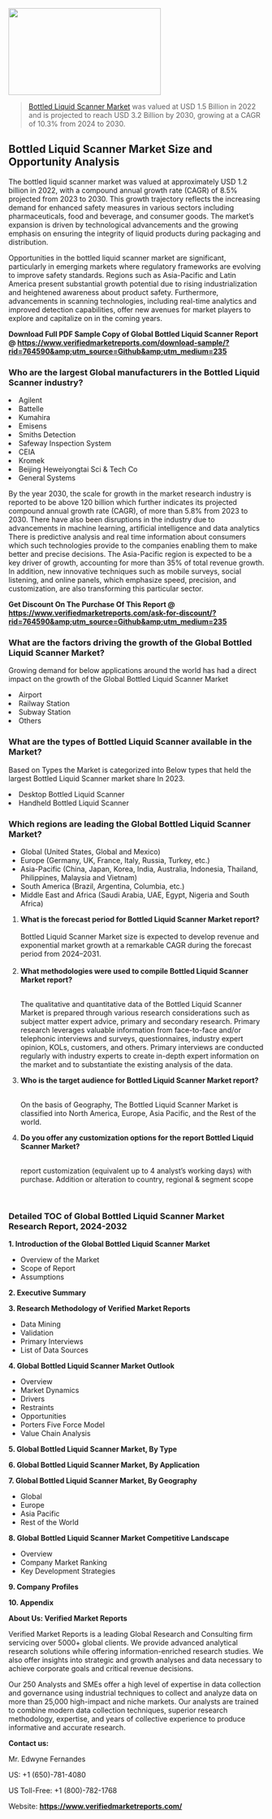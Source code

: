 <img src="https://ffe5etoiles.com/wp-content/uploads/2024/12/MST1-300x171.png" alt="" width="300" height="171" class="alignnone size-medium wp-image-20088" /><blockquote><p><p><a href="https://www.verifiedmarketreports.com/download-sample/?rid=764590&utm_source=Github&utm_medium=235" target="_blank">Bottled Liquid Scanner Market</a> was valued at USD 1.5 Billion in 2022 and is projected to reach USD 3.2 Billion by 2030, growing at a CAGR of 10.3% from 2024 to 2030.</p></blockquote><p><h2>Bottled Liquid Scanner Market Size and Opportunity Analysis</h2><p>The bottled liquid scanner market was valued at approximately USD 1.2 billion in 2022, with a compound annual growth rate (CAGR) of 8.5% projected from 2023 to 2030. This growth trajectory reflects the increasing demand for enhanced safety measures in various sectors including pharmaceuticals, food and beverage, and consumer goods. The market’s expansion is driven by technological advancements and the growing emphasis on ensuring the integrity of liquid products during packaging and distribution.</p><p>Opportunities in the bottled liquid scanner market are significant, particularly in emerging markets where regulatory frameworks are evolving to improve safety standards. Regions such as Asia-Pacific and Latin America present substantial growth potential due to rising industrialization and heightened awareness about product safety. Furthermore, advancements in scanning technologies, including real-time analytics and improved detection capabilities, offer new avenues for market players to explore and capitalize on in the coming years.</p></p><p class=""><strong>Download Full PDF Sample Copy of Global Bottled Liquid Scanner Report @ <a href="https://www.verifiedmarketreports.com/download-sample/?rid=764590&amp;utm_source=Github&amp;utm_medium=235" target="_blank">https://www.verifiedmarketreports.com/download-sample/?rid=764590&amp;utm_source=Github&amp;utm_medium=235</a></strong></p><h3 id="" class="">Who are the largest Global manufacturers in the Bottled Liquid Scanner industry?</h3><p><li>Agilent</li><li> Battelle</li><li> Kumahira</li><li> Emisens</li><li> Smiths Detection</li><li> Safeway Inspection System</li><li> CEIA</li><li> Kromek</li><li> Beijing Heweiyongtai Sci & Tech Co</li><li> General Systems</li></p><div class=""><div class="" dir="" data-message-author-role="" data-message-id="" data-message-model-slug=""><div class=""><div class=""><div class=""><div class="" dir="" data-message-author-role="" data-message-id="" data-message-model-slug=""><div class=""><div class=""><p>By the year 2030, the scale for growth in the market research industry is reported to be above 120 billion which further indicates its projected compound annual growth rate (CAGR), of more than 5.8% from 2023 to 2030. There have also been disruptions in the industry due to advancements in machine learning, artificial intelligence and data analytics There is predictive analysis and real time information about consumers which such technologies provide to the companies enabling them to make better and precise decisions. The Asia-Pacific region is expected to be a key driver of growth, accounting for more than 35% of total revenue growth. In addition, new innovative techniques such as mobile surveys, social listening, and online panels, which emphasize speed, precision, and customization, are also transforming this particular sector.</p><p><strong>Get Discount On The Purchase Of This Report @&nbsp; <a href="https://www.verifiedmarketreports.com/ask-for-discount/?rid=764590&amp;utm_source=Github&amp;utm_medium=235" target="_blank">https://www.verifiedmarketreports.com/ask-for-discount/?rid=764590&amp;utm_source=Github&amp;utm_medium=235</a></strong></p></div></div></div></div></div></div></div></div><h3 id="" class="">What are the factors driving the growth of the Global Bottled Liquid Scanner Market?</h3><p id="" class="">Growing demand for below applications around the world has had a direct impact on the growth of the Global Bottled Liquid Scanner Market</p><p id="" class=""><li>Airport</li><li> Railway Station</li><li> Subway Station</li><li> Others</li></p><h3 id="" class="">What are the types of Bottled Liquid Scanner available in the Market?</h3><p id="" class="">Based on Types the Market is categorized into Below types that held the largest Bottled Liquid Scanner market share In 2023.</p><p id="" class=""><li>Desktop Bottled Liquid Scanner</li><li> Handheld Bottled Liquid Scanner</li></p><h3 id="" class="">Which regions are leading the Global Bottled Liquid Scanner Market?</h3><ul><li>Global (United States, Global and Mexico)</li><li>Europe (Germany, UK, France, Italy, Russia, Turkey, etc.)</li><li>Asia-Pacific (China, Japan, Korea, India, Australia, Indonesia, Thailand, Philippines, Malaysia and Vietnam)</li><li>South America (Brazil, Argentina, Columbia, etc.)</li><li>Middle East and Africa (Saudi Arabia, UAE, Egypt, Nigeria and South Africa)</li></ul><p><ol><li><strong>What is the forecast period for Bottled Liquid Scanner Market report?<br /></strong><br /><span data-sheets-root="1" data-sheets-value="{&quot;1&quot;:2,&quot;2&quot;:&quot;XXXX size is expected to develop revenue and exponential market growth at a remarkable CAGR during the forecast period from 2024&ndash;2030.&quot;}" data-sheets-userformat="{&quot;2&quot;:12674,&quot;4&quot;:{&quot;1&quot;:2,&quot;2&quot;:16776960},&quot;10&quot;:2,&quot;11&quot;:0,&quot;15&quot;:&quot;Arial&quot;,&quot;16&quot;:12}">Bottled Liquid Scanner Market size is expected to develop revenue and exponential market growth at a remarkable CAGR during the forecast period from 2024&ndash;2031.</span><br /><br /></li><li><strong>What methodologies were used to compile Bottled Liquid Scanner Market report?<br /><br /></strong><p>The qualitative and quantitative data of the&nbsp;Bottled Liquid Scanner Market is prepared through various research considerations such as subject matter expert advice, primary and secondary research. Primary research leverages valuable information from face-to-face and/or telephonic interviews and surveys, questionnaires, industry expert opinion, KOLs, customers, and others. Primary interviews are conducted regularly with industry experts to create in-depth expert information on the market and to substantiate the existing analysis of the data.&nbsp;</p></li><li><strong>Who is the target audience for Bottled Liquid Scanner Market report?<br /><br /></strong><p>On the basis of Geography, The&nbsp;Bottled Liquid Scanner Market is classified into North America, Europe, Asia Pacific, and the Rest of the world.</p></li><li><strong>Do you offer any customization options for the report Bottled Liquid Scanner Market?<br /><br /></strong><p>report customization (equivalent up to 4 analyst&rsquo;s working days) with purchase. Addition or alteration to country, regional &amp; segment scope</p><p>&nbsp;</p></li></ol></p><h3 id="" class="">Detailed TOC of Global Bottled Liquid Scanner Market Research Report, 2024-2032</h3><p id="" class=""><strong>1. Introduction of the Global Bottled Liquid Scanner Market</strong></p><ul><li>Overview of the Market</li><li>Scope of Report</li><li>Assumptions</li></ul><p id="" class=""><strong>2. Executive Summary</strong></p><p id="" class=""><strong>3. Research Methodology of&nbsp;Verified Market Reports</strong></p><ul><li>Data Mining</li><li>Validation</li><li>Primary Interviews</li><li>List of Data Sources</li></ul><p id="" class=""><strong>4. Global Bottled Liquid Scanner Market Outlook</strong></p><ul><li>Overview</li><li>Market Dynamics</li><li>Drivers</li><li>Restraints</li><li>Opportunities</li><li>Porters Five Force Model</li><li>Value Chain Analysis</li></ul><p id="" class=""><strong>5. Global Bottled Liquid Scanner Market, By&nbsp;Type</strong></p><p id="" class=""><strong>6. Global Bottled Liquid Scanner Market, By Application</strong></p><p id="" class=""><strong>7. Global Bottled Liquid Scanner Market, By Geography</strong></p><ul><li>Global</li><li>Europe</li><li>Asia Pacific</li><li>Rest of the World</li></ul><p id="" class=""><strong>8. Global Bottled Liquid Scanner Market Competitive Landscape</strong></p><ul><li>Overview</li><li>Company Market Ranking</li><li>Key Development Strategies</li></ul><p id="" class=""><strong>9. Company Profiles</strong></p><p id="" class=""><strong>10. Appendix</strong></p><p id="" class=""><strong>About Us: Verified Market Reports</strong></p><p id="" class="">Verified Market Reports is a leading Global Research and Consulting firm servicing over 5000+ global clients. We provide advanced analytical research solutions while offering information-enriched research studies. We also offer insights into strategic and growth analyses and data necessary to achieve corporate goals and critical revenue decisions.</p><p id="" class="">Our 250 Analysts and SMEs offer a high level of expertise in data collection and governance using industrial techniques to collect and analyze data on more than 25,000 high-impact and niche markets. Our analysts are trained to combine modern data collection techniques, superior research methodology, expertise, and years of collective experience to produce informative and accurate research.</p><p id="" class=""><strong>Contact us:</strong></p><p id="" class="">Mr. Edwyne Fernandes</p><p id="" class="">US: +1 (650)-781-4080</p><p id="" class="">US Toll-Free: +1 (800)-782-1768</p><p id="" class="">Website: <a target="" data-test-app-aware-link=""><strong>https://www.verifiedmarketreports.com/</strong></a></p>
